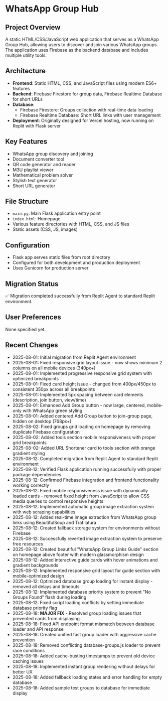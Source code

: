 # WhatsApp Group Hub

## Project Overview
A static HTML/CSS/JavaScript web application that serves as a WhatsApp Group Hub, allowing users to discover and join various WhatsApp groups. The application uses Firebase as the backend database and includes multiple utility tools.

## Architecture
- **Frontend**: Static HTML, CSS, and JavaScript files using modern ES6+ features
- **Backend**: Firebase Firestore for group data, Firebase Realtime Database for short URLs
- **Database**: 
  - Firebase Firestore: Groups collection with real-time data loading
  - Firebase Realtime Database: Short URL links with user management
- **Deployment**: Originally designed for Vercel hosting, now running on Replit with Flask server

## Key Features
- WhatsApp group discovery and joining
- Document converter tool
- QR code generator and reader
- M3U playlist viewer
- Mathematical problem solver
- Stylish text generator
- Short URL generator

## File Structure
- `main.py`: Main Flask application entry point
- `index.html`: Homepage
- Various feature directories with HTML, CSS, and JS files
- Static assets (CSS, JS, images)

## Configuration
- Flask app serves static files from root directory
- Configured for both development and production deployment
- Uses Gunicorn for production server

## Migration Status
✅ Migration completed successfully from Replit Agent to standard Replit environment.

## User Preferences
None specified yet.

## Recent Changes
- 2025-08-01: Initial migration from Replit Agent environment
- 2025-08-01: Fixed responsive grid layout issue - now shows minimum 2 columns on all mobile devices (340px+)
- 2025-08-01: Implemented progressive responsive grid system with optimized breakpoints
- 2025-08-01: Fixed card height issue - changed from 400px/450px to consistent 350px across all breakpoints
- 2025-08-01: Implemented 5px spacing between card elements (description, join button, view/time)
- 2025-08-01: Enhanced Add Group button - now large, centered, mobile-only with WhatsApp green styling
- 2025-08-01: Added centered Add Group button to join-group page, hidden on desktop (768px+)
- 2025-08-02: Fixed groups grid loading on homepage by removing duplicate Firebase configuration
- 2025-08-02: Added tools section mobile responsiveness with proper grid breakpoints
- 2025-08-02: Added URL Shortener card to tools section with orange gradient styling
- 2025-08-12: Completed migration from Replit Agent to standard Replit environment
- 2025-08-12: Verified Flask application running successfully with proper package dependencies
- 2025-08-12: Confirmed Firebase integration and frontend functionality working correctly
- 2025-08-12: Fixed mobile responsiveness issue with dynamically loaded cards - removed fixed height from JavaScript to allow CSS media queries to control responsive heights
- 2025-08-12: Implemented automatic group image extraction system with web scraping capabilities
- 2025-08-12: Added real-time image extraction from WhatsApp group links using BeautifulSoup and Trafilatura
- 2025-08-12: Created fallback storage system for environments without Firebase
- 2025-08-12: Successfully reverted image extraction system to preserve free resources
- 2025-08-12: Created beautiful "WhatsApp Group Links Guide" section on homepage above footer with modern glassmorphism design
- 2025-08-12: Added interactive guide cards with hover animations and gradient backgrounds
- 2025-08-12: Implemented responsive grid layout for guide section with mobile-optimized design
- 2025-08-12: Optimized database group loading for instant display - removed all delays and timeouts
- 2025-08-12: Implemented database priority system to prevent "No Groups Found" flash during loading
- 2025-08-12: Fixed script loading conflicts by setting immediate database priority flag
- 2025-08-18: **MAJOR FIX** - Resolved group loading issues that prevented cards from displaying
- 2025-08-18: Fixed API endpoint format mismatch between database loader and API response 
- 2025-08-18: Created unified fast group loader with aggressive cache prevention
- 2025-08-18: Removed conflicting database-groups.js loader to prevent race conditions
- 2025-08-18: Added cache-busting timestamps to prevent old device caching issues
- 2025-08-18: Implemented instant group rendering without delays for better UX
- 2025-08-18: Added fallback loading states and error handling for empty database
- 2025-08-18: Added sample test groups to database for immediate display